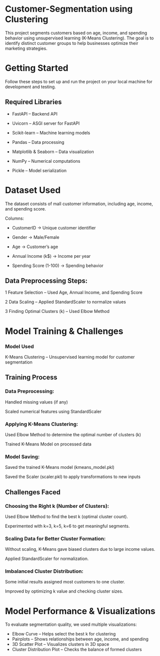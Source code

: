 # Customer-Segmentation using Clustering
This project segments customers based on age, income, and spending behavior using unsupervised learning (K-Means Clustering). The goal is to identify distinct customer groups to help businesses optimize their marketing strategies.
# Getting Started
Follow these steps to set up and run the project on your local machine for development and testing.
## Required Libraries
+ FastAPI – Backend API

+ Uvicorn – ASGI server for FastAPI

+ Scikit-learn – Machine learning models

+ Pandas – Data processing

+ Matplotlib & Seaborn – Data visualization

+ NumPy – Numerical computations

+ Pickle – Model serialization
# Dataset Used
The dataset consists of mall customer information, including age, income, and spending score.

Columns:

+ CustomerID → Unique customer identifier

+ Gender → Male/Female

+ Age → Customer’s age

+ Annual Income (k$) → Income per year

+ Spending Score (1-100) → Spending behavior
## Data Preprocessing Steps:
1 Feature Selection – Used Age, Annual Income, and Spending Score

2 Data Scaling – Applied StandardScaler to normalize values

3 Finding Optimal Clusters (k) – Used Elbow Method
# Model Training & Challenges
### Model Used
K-Means Clustering – Unsupervised learning model for customer segmentation
## Training Process
### Data Preprocessing:

Handled missing values (if any)

Scaled numerical features using StandardScaler

### Applying K-Means Clustering:

Used Elbow Method to determine the optimal number of clusters (k)

Trained K-Means Model on processed data

### Model Saving:

Saved the trained K-Means model (kmeans_model.pkl)

Saved the Scaler (scaler.pkl) to apply transformations to new inputs
## Challenges Faced
### Choosing the Right k (Number of Clusters):

Used Elbow Method to find the best k (optimal cluster count).

Experimented with k=3, k=5, k=6 to get meaningful segments.
###  Scaling Data for Better Cluster Formation:

Without scaling, K-Means gave biased clusters due to large income values.

Applied StandardScaler for normalization.
### Imbalanced Cluster Distribution:

Some initial results assigned most customers to one cluster.

Improved by optimizing k value and checking cluster sizes.
# Model Performance & Visualizations
To evaluate segmentation quality, we used multiple visualizations:

+ Elbow Curve – Helps select the best k for clustering
+ Pairplots – Shows relationships between age, income, and spending
+ 3D Scatter Plot – Visualizes clusters in 3D space
+ Cluster Distribution Plot – Checks the balance of formed clusters








